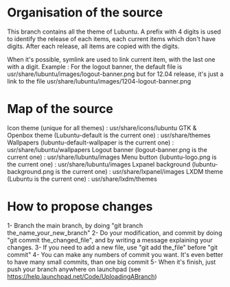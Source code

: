 Organisation of the source
==========================

This branch contains all the theme of Lubuntu. A prefix with 4 digits is used
to identify the release of each items, each current items which don't have
digits. After each release, all items are copied with the digits.

When it's possible, symlink are used to link current item, with the last one with a digit.
Example : 
For the logout banner, the default file is usr/share/lubuntu/images/logout-banner.png
but for 12.04 release, it's just a link to the file usr/share/lubuntu/images/1204-logout-banner.png



Map of the source
=================

Icon theme (unique for all themes) : usr/share/icons/lubuntu
GTK & Openbox theme (Lubuntu-default is the current one) : usr/share/themes
Wallpapers (lubuntu-default-wallpaper is the current one) : usr/share/lubuntu/wallpapers
Logout banner (logout-banner.png is the current one) : usr/share/lubuntu/images
Menu button (lubuntu-logo.png is the current one) : usr/share/lubuntu/images
Lxpanel background (lubuntu-background.png is the current one) : usr/share/lxpanel/images
LXDM theme (Lubuntu is the current one) : usr/share/lxdm/themes



How to propose changes
======================
1- Branch the main branch, by doing "git branch the_name_your_new_branch"
2- Do your modification, and commit by doing "git commit the_changed_file", and by writing a
message explaining your changes. 
3- If you need to add a new file, use "git add the_file" before "git commit"
4- You can make any numbers of commit you want. It's even better to have many
small commits, than one big commit
5- When it's finish, just push your branch anywhere on launchpad
(see https://help.launchpad.net/Code/UploadingABranch)
